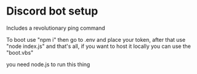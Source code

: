 # Discord bot setup
Includes a revolutionary ping command

To boot use "npm i" then go to .env and place your token, after that use "node index.js" and that's all, if you want to host it locally you can use the "boot.vbs"

you need node.js to run this thing
